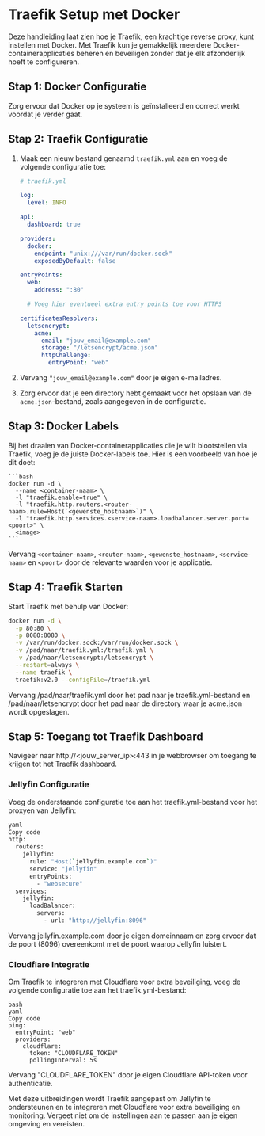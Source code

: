 # Traefik Setup met Docker

Deze handleiding laat zien hoe je Traefik, een krachtige reverse proxy, kunt instellen met Docker. Met Traefik kun je gemakkelijk meerdere Docker-containerapplicaties beheren en beveiligen zonder dat je elk afzonderlijk hoeft te configureren.

## Stap 1: Docker Configuratie

Zorg ervoor dat Docker op je systeem is geïnstalleerd en correct werkt voordat je verder gaat.

## Stap 2: Traefik Configuratie

1. Maak een nieuw bestand genaamd `traefik.yml` aan en voeg de volgende configuratie toe:

    ```yaml
    # traefik.yml

    log:
      level: INFO

    api:
      dashboard: true

    providers:
      docker:
        endpoint: "unix:///var/run/docker.sock"
        exposedByDefault: false

    entryPoints:
      web:
        address: ":80"

      # Voeg hier eventueel extra entry points toe voor HTTPS

    certificatesResolvers:
      letsencrypt:
        acme:
          email: "jouw_email@example.com"
          storage: "/letsencrypt/acme.json"
          httpChallenge:
            entryPoint: "web"
    ```

2. Vervang `"jouw_email@example.com"` door je eigen e-mailadres.

3. Zorg ervoor dat je een directory hebt gemaakt voor het opslaan van de `acme.json`-bestand, zoals aangegeven in de configuratie.

## Stap 3: Docker Labels

Bij het draaien van Docker-containerapplicaties die je wilt blootstellen via Traefik, voeg je de juiste Docker-labels toe. Hier is een voorbeeld van hoe je dit doet:

    ```bash
    docker run -d \
      --name <container-naam> \
      -l "traefik.enable=true" \
      -l "traefik.http.routers.<router-naam>.rule=Host(`<gewenste_hostnaam>`)" \
      -l "traefik.http.services.<service-naam>.loadbalancer.server.port=<poort>" \
      <image>
    ```

Vervang `<container-naam>`, `<router-naam>`, `<gewenste_hostnaam>`, `<service-naam>` en `<poort>` door de relevante waarden voor je applicatie.

## Stap 4: Traefik Starten
Start Traefik met behulp van Docker:

```bash
docker run -d \
  -p 80:80 \
  -p 8080:8080 \
  -v /var/run/docker.sock:/var/run/docker.sock \
  -v /pad/naar/traefik.yml:/traefik.yml \
  -v /pad/naar/letsencrypt:/letsencrypt \
  --restart=always \
  --name traefik \
  traefik:v2.0 --configFile=/traefik.yml
```

Vervang /pad/naar/traefik.yml door het pad naar je traefik.yml-bestand en /pad/naar/letsencrypt door het pad naar de directory waar je acme.json wordt opgeslagen.

## Stap 5: Toegang tot Traefik Dashboard
Navigeer naar http://<jouw_server_ip>:443 in je webbrowser om toegang te krijgen tot het Traefik dashboard.

### Jellyfin Configuratie
Voeg de onderstaande configuratie toe aan het traefik.yml-bestand voor het proxyen van Jellyfin:

```bash
yaml
Copy code
http:
  routers:
    jellyfin:
      rule: "Host(`jellyfin.example.com`)"
      service: "jellyfin"
      entryPoints:
        - "websecure"
  services:
    jellyfin:
      loadBalancer:
        servers:
          - url: "http://jellyfin:8096"
```
Vervang jellyfin.example.com door je eigen domeinnaam en zorg ervoor dat de poort (8096) overeenkomt met de poort waarop Jellyfin luistert.

### Cloudflare Integratie
Om Traefik te integreren met Cloudflare voor extra beveiliging, voeg de volgende configuratie toe aan het traefik.yml-bestand:

```
bash
yaml
Copy code
ping:
  entryPoint: "web"
  providers:
    cloudflare:
      token: "CLOUDFLARE_TOKEN"
      pollingInterval: 5s
```
Vervang "CLOUDFLARE_TOKEN" door je eigen Cloudflare API-token voor authenticatie.

Met deze uitbreidingen wordt Traefik aangepast om Jellyfin te ondersteunen en te integreren met Cloudflare voor extra beveiliging en monitoring. Vergeet niet om de instellingen aan te passen aan je eigen omgeving en vereisten.

